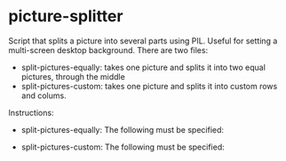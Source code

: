 # picture-splitter
Script that splits a picture into several parts using PIL. Useful for setting a multi-screen desktop background.
There are two files:
- split-pictures-equally: takes one picture and splits it into two equal pictures, through the middle
- split-pictures-custom: takes one picture and splits it into custom rows and colums.

Instructions:
- split-pictures-equally: The following must be specified:

- split-pictures-custom: The following must be specified: